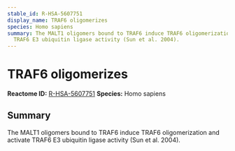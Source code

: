 ```yaml
---
stable_id: R-HSA-5607751
display_name: TRAF6 oligomerizes
species: Homo sapiens
summary: The MALT1 oligomers bound to TRAF6 induce TRAF6 oligomerization and activate
  TRAF6 E3 ubiquitin ligase activity (Sun et al. 2004).
---
```


# TRAF6 oligomerizes
**Reactome ID:** [R-HSA-5607751](https://reactome.org/content/detail/R-HSA-5607751)
**Species:** Homo sapiens

## Summary

The MALT1 oligomers bound to TRAF6 induce TRAF6 oligomerization and activate TRAF6 E3 ubiquitin ligase activity (Sun et al. 2004).
